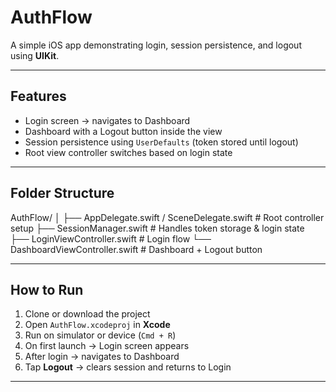 # AuthFlow

A simple iOS app demonstrating login, session persistence, and logout using **UIKit**.

---

## Features
- Login screen → navigates to Dashboard  
- Dashboard with a Logout button inside the view  
- Session persistence using `UserDefaults` (token stored until logout)  
- Root view controller switches based on login state  

---

## Folder Structure
AuthFlow/
│
├── AppDelegate.swift / SceneDelegate.swift # Root controller setup
├── SessionManager.swift # Handles token storage & login state
├── LoginViewController.swift # Login flow
└── DashboardViewController.swift # Dashboard + Logout button


---

## How to Run
1. Clone or download the project  
2. Open `AuthFlow.xcodeproj` in **Xcode**  
3. Run on simulator or device (`Cmd + R`)  
4. On first launch → Login screen appears  
5. After login → navigates to Dashboard  
6. Tap **Logout** → clears session and returns to Login  

---
